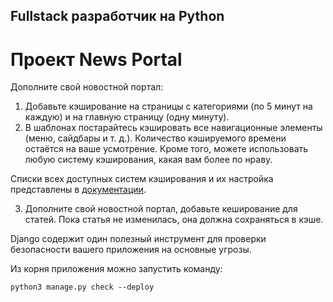 ## Fullstack разработчик на Python

# Проект News Portal

Дополните свой новостной портал:

1. Добавьте кэширование на страницы с категориями (по 5 минут на каждую) и на главную страницу (одну минуту).
2. В шаблонах постарайтесь кэшировать все навигационные элементы (меню, сайдбары и т. д.). Количество кэшируемого времени остаётся на ваше усмотрение. Кроме того, можете использовать любую систему кэширования, какая вам более по нраву.

Списки всех доступных систем кэширования и их настройка представлены в [документации](https://docs.djangoproject.com/en/3.1/topics/cache/).

3. Дополните свой новостной портал, добавьте кеширование для статей. Пока статья не изменилась, она должна сохраняться в кэше.

Django содержит один полезный инструмент для проверки безопасности вашего приложения на основные угрозы.

Из корня приложения можно запустить команду:

    python3 manage.py check --deploy

